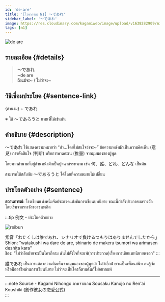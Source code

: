 ```yaml
---
id: 'de-are'
title: '[ไวยากรณ์ N1] 〜であれ'
sidebar_label: '〜であれ'
image: https://res.cloudinary.com/kagamiweb/image/upload/v1638282909/nihongo/grammar/n1/reibun/de-are.jpg
tags: [n1]
---
```


![de are](https://res.cloudinary.com/kagamiweb/image/upload/v1638282733/nihongo/grammar/n1/de-are.jpg)

## รายละเอียด {#details}

> **〜であれ**  
> **~de are**  
> **ถึงแม้จะ~ / ไม่ว่าจะ~**

## วิธีเชื่อมประโยค {#sentence-link}

{คำนาม} + であれ

※ ใช้ 〜であろうと แทนที่ได้เช่นกัน

## คำอธิบาย {#description}

〜であれ ใช้แสดงความหมายว่า “ทำ...โดยไม่สนใจว่าจะ~”  ข้อความหลังมักเป็นความคิดเห็น (意見) การตัดสินใจ (判断) หรือการคาดคะเน (推量) จากมุมมองของผู้พูด

โดยมากคำนามที่อยู่ด้านหน้ามักเป็นปุจฉาสรรพนาม เช่น 何、誰、どれ、どんな เป็นต้น

สามารถใช้สลับกับ 〜であろうと ได้โดยที่ความหมายไม่เปลี่ยน

## ประโยคตัวอย่าง {#sentence}

**สถานการณ์:** โรงเรียนแห่งหนึ่งจัดประกวดแข่งขันการเขียนบทนิยาย ขณะนี้กำลังประกาศผลรางวัล โดยเริ่มจากรางวัลรองชนะเลิศ

:::tip 例文 - ประโยคตัวอย่าง

![reibun](https://res.cloudinary.com/kagamiweb/image/upload/v1638282909/nihongo/grammar/n1/reibun/de-are.jpg)

紫音「わたくしは誰であれ、シナリオで負けるつもりはありませんでしたから」  
Shion: "watakushi wa dare de are, shinario de makeru tsumori wa arimasen deshita kara"  
ชิอง: "ไม่ว่าอีกฝ่ายจะเป็นใครก็ตาม ฉันไม่ตั้งใจที่จะแพ้(การประกวด)เรื่องการเขียนบทนิยายหรอก"
:::

誰であれ เป็นการแสดงความคิดเห็นจากมุมมองของผู้พูดว่า ไม่ว่าอีกฝ่ายจะเป็นเพื่อนสนิท คนรู้จัก หรือมืออาชีพด้านการเขียนนิยาย ไม่ว่าจะเป็นใครก็ตามฉันก็ไม่อยากแพ้

---
:::note Source - Kagami Nihongo
ภาพจากเกม Sousaku Kanojo no Ren'ai Koushiki (創作彼女の恋愛公式)  
:::